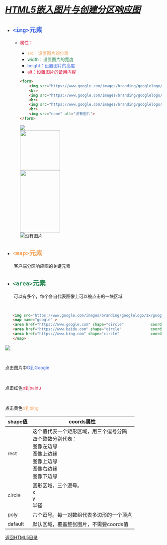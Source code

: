 # ***<u>HTML5嵌入图片与创建分区响应图</u>***

* ## <font color="royalblue">`<img>`元素</font>

   * <font color="crimson">属性：</font>

     	* <font color="sandybrown">src：设置图片的位置</font>
     	* <font color="seagreen">width：设置图片的宽度</font>
     	* <font color="royalblue">height：设置图片的高度</font>
     	* <font color="crimson">alt：设置图片的备用内容</font>

     ```html
     <form>
         <img src="https://www.google.com/images/branding/googlelogo/1x/googlelogo_color_272x92dp.png" >
         <br>
         <img src="https://www.google.com/images/branding/googlelogo/1x/googlelogo_color_272x92dp.png" width="128px">
         <br>
         <img src="https://www.google.com/images/branding/googlelogo/1x/googlelogo_color_272x92dp.png" width="128px" height="200px">
         <br>
         <img src="none" alt="没有图片">
     </form>
     ```

     <form>
          <img src="https://www.google.com/images/branding/googlelogo/1x/googlelogo_color_272x92dp.png" >
         <br>
         <img src="https://www.google.com/images/branding/googlelogo/1x/googlelogo_color_272x92dp.png" width="128px">
         <br>
         <img src="https://www.google.com/images/branding/googlelogo/1x/googlelogo_color_272x92dp.png" width="128px" height="200px">
         <br>
         <img src="none" alt="没有图片">
     </form>

* ## <font color="sandybrown">`<map>`元素</font>

  ​	客户端分区响应图的关键元素

* ## <font color="seagreen">`<area>`元素</font>

  ​	可以有多个，每个各自代表图像上可以被点击的一块区域
  
  ​	
  
  ```html
  <img src="https://www.google.com/images/branding/googlelogo/1x/googlelogo_color_272x92dp.png" usemap="#google">
  <map name="google" >
  <area href="https://www.google.com" shape="circle"  			coords="33,33,33" >
  <area href="https://www.baidu.com" shape="circle"  			coords="93,46,22">
  <area href="https://www.bing.com" shape="circle"  			coords="141,46,22">
  </map>
  ```
  
  

<img src="https://www.google.com/images/branding/googlelogo/1x/googlelogo_color_272x92dp.png" usemap="#google">

<map name="google" >
<area href="https://www.google.com" shape="circle"  			coords="33,33,33" >
<area href="https://www.baidu.com" shape="circle"  			coords="93,46,22">
<area href="https://www.bing.com" shape="circle"  			coords="141,46,22">
</map>




​    




点击图片中<font color="royalblue">G到Google </font>

<br>

点击红色<font color="crimson">o到baidu</font>

<br>

点击黄色<font color="sandybrown">o到bing</font>

| shape值 | coords属性                                                   |
| :------ | ------------------------------------------------------------ |
| rect    | 这个值代表一个矩形区域，用三个逗号分隔 <br>四个整数分别代表：<br>图像左边缘<br>图像上边缘<br>图像上边缘<br>图像右边缘<br>图像下边缘 |
|circle    |圆形区域，三个逗号。<br>x<br>y<br>半径|
|poly		|六个逗号。每一对数组代表多边形的一个顶点|
|dafault	|默认区域，覆盖整张图片，不需要coords值|





[返回HTML5目录](https://los23kgs.github.io/record/html/html.html)

